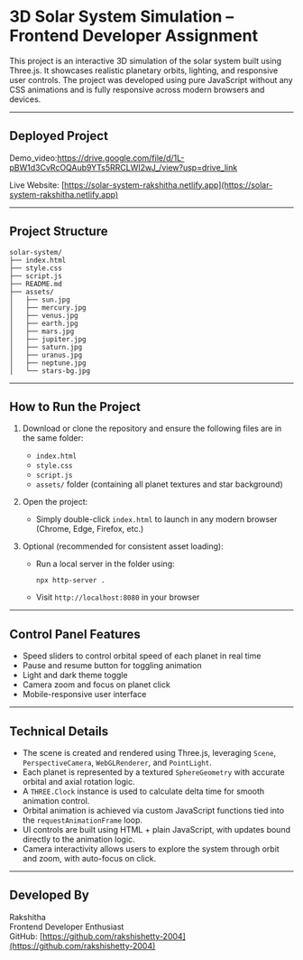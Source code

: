 # 3D Solar System Simulation – Frontend Developer Assignment

This project is an interactive 3D simulation of the solar system built using Three.js. It showcases realistic planetary orbits, lighting, and responsive user controls. The project was developed using pure JavaScript without any CSS animations and is fully responsive across modern browsers and devices.

---

## Deployed Project

Demo_video:https://drive.google.com/file/d/1L-pBW1d3CvRcOQAub9YTs5RRCLWI2wJ_/view?usp=drive_link

Live Website: [https://solar-system-rakshitha.netlify.app](https://solar-system-rakshitha.netlify.app)

---

## Project Structure

```
solar-system/
├── index.html
├── style.css
├── script.js
├── README.md
├── assets/
│   ├── sun.jpg
│   ├── mercury.jpg
│   ├── venus.jpg
│   ├── earth.jpg
│   ├── mars.jpg
│   ├── jupiter.jpg
│   ├── saturn.jpg
│   ├── uranus.jpg
│   ├── neptune.jpg
│   └── stars-bg.jpg
```

---

## How to Run the Project

1. Download or clone the repository and ensure the following files are in the same folder:
   - `index.html`
   - `style.css`
   - `script.js`
   - `assets/` folder (containing all planet textures and star background)

2. Open the project:
   - Simply double-click `index.html` to launch in any modern browser (Chrome, Edge, Firefox, etc.)

3. Optional (recommended for consistent asset loading):
   - Run a local server in the folder using:

     ```
     npx http-server .
     ```

   - Visit `http://localhost:8080` in your browser

---

## Control Panel Features

- Speed sliders to control orbital speed of each planet in real time
- Pause and resume button for toggling animation
- Light and dark theme toggle
- Camera zoom and focus on planet click
- Mobile-responsive user interface

---

## Technical Details

- The scene is created and rendered using Three.js, leveraging `Scene`, `PerspectiveCamera`, `WebGLRenderer`, and `PointLight`.
- Each planet is represented by a textured `SphereGeometry` with accurate orbital and axial rotation logic.
- A `THREE.Clock` instance is used to calculate delta time for smooth animation control.
- Orbital animation is achieved via custom JavaScript functions tied into the `requestAnimationFrame` loop.
- UI controls are built using HTML + plain JavaScript, with updates bound directly to the animation logic.
- Camera interactivity allows users to explore the system through orbit and zoom, with auto-focus on click.

---

## Developed By

Rakshitha  
Frontend Developer Enthusiast  
GitHub: [https://github.com/rakshishetty-2004](https://github.com/rakshishetty-2004)
